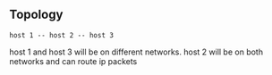 ## Topology ##
```
host 1 -- host 2 -- host 3
```
host 1 and host 3 will be on different networks. host 2 will be on both networks and can route ip packets 
